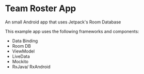 # Team Roster App
An small Android app that uses Jetpack's Room Database

This example app uses the following frameworks and components: 
- Data Binding
- Room DB
- ViewModel
- LiveData
- Mockito
- RxJava/ RxAndroid